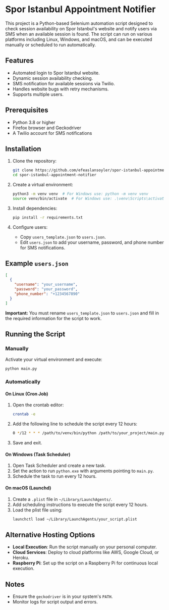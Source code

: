 # Spor Istanbul Appointment Notifier

This project is a Python-based Selenium automation script designed to check session availability on Spor Istanbul's website and notify users via SMS when an available session is found. The script can run on various platforms including Linux, Windows, and macOS, and can be executed manually or scheduled to run automatically.

## Features

- Automated login to Spor Istanbul website.
- Dynamic session availability checking.
- SMS notification for available sessions via Twilio.
- Handles website bugs with retry mechanisms.
- Supports multiple users.

## Prerequisites

- Python 3.8 or higher
- Firefox browser and Geckodriver
- A Twilio account for SMS notifications

## Installation

1. Clone the repository:
   ```bash
   git clone https://github.com/efeaslansoyler/spor-istanbul-appointment-notifier.git
   cd spor-istanbul-appointment-notifier
   ```

2. Create a virtual environment:
   ```bash
   python3 -m venv venv  # For Windows use: python -m venv venv
   source venv/bin/activate  # For Windows use: .\venv\Scripts\activate
   ```

3. Install dependencies:
   ```bash
   pip install -r requirements.txt
   ```

4. Configure users:

   - Copy `users_template.json` to `users.json`.
   - Edit `users.json` to add your username, password, and phone number for SMS notifications.

## Example `users.json`

```json
[
  {
    "username": "your_username",
    "password": "your_password",
    "phone_number": "+1234567890"
  }
]
```

**Important:** You must rename `users_template.json` to `users.json` and fill in the required information for the script to work.

## Running the Script

### Manually

Activate your virtual environment and execute:

```bash
python main.py
```

### Automatically

#### On Linux (Cron Job)

1. Open the crontab editor:
   ```bash
   crontab -e
   ```

2. Add the following line to schedule the script every 12 hours:
   ```bash
   0 */12 * * * /path/to/venv/bin/python /path/to/your_project/main.py >> /path/to/your_project/logs/cron.log 2>&1
   ```

3. Save and exit.

#### On Windows (Task Scheduler)

1. Open Task Scheduler and create a new task.
2. Set the action to run `python.exe` with arguments pointing to `main.py`.
3. Schedule the task to run every 12 hours.

#### On macOS (Launchd)

1. Create a `.plist` file in `~/Library/LaunchAgents/`.
2. Add scheduling instructions to execute the script every 12 hours.
3. Load the plist file using:
   ```bash
   launchctl load ~/Library/LaunchAgents/your_script.plist
   ```

## Alternative Hosting Options

- **Local Execution**: Run the script manually on your personal computer.
- **Cloud Services**: Deploy to cloud platforms like AWS, Google Cloud, or Heroku.
- **Raspberry Pi**: Set up the script on a Raspberry Pi for continuous local execution.

## Notes

- Ensure the `geckodriver` is in your system's `PATH`.
- Monitor logs for script output and errors.

